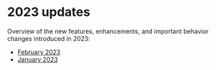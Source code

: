 # 2023 updates
Overview of the new features, enhancements, and important behavior changes introduced in 2023:

- [February 2023](february-2023.md)
- [January 2023](january-2023.md)